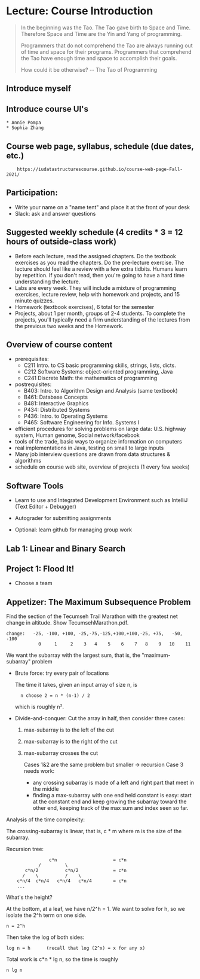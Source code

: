 # Lecture: Course Introduction

>  In the beginning was the Tao. The Tao gave birth to Space and
>  Time. Therefore Space and Time are the Yin and Yang of programming.
>
>  Programmers that do not comprehend the Tao are always running out of
>  time and space for their programs. Programmers that comprehend the
>  Tao have enough time and space to accomplish their goals.
>
>  How could it be otherwise? -- The Tao of Programming

## Introduce myself

## Introduce course UI's
    * Annie Pompa
    * Sophia Zhang

## Course web page, syllabus, schedule (due dates, etc.)

        https://iudatastructurescourse.github.io/course-web-page-Fall-2021/

## Participation:

- Write your name on a "name tent" and place it at the front of your desk
- Slack: ask and answer questions

## Suggested weekly schedule (4 credits * 3 = 12 hours of outside-class work)

- Before each lecture, read the assigned chapters.
  Do the textbook exercises as you read the chapters.
  Do the pre-lecture exercise.
  The lecture should feel like a review with a few extra tidbits.
  Humans learn by repetition.
  If you don't read, then you're going to have a hard time
		understanding the lecture.
- Labs are every week. They will include a mixture of 
  programming exercises, lecture review, 
  help with homework and projects, and 15 minute quizzes.
- Homework (textbook exercises), 6 total for the semester
- Projects, about 1 per month, groups of 2-4 students.
  To complete the projects, you'll typically need a firm understanding
  of the lectures from the previous two weeks and the Homework.

## Overview of course content

* prerequisites:
	* C211 Intro. to CS
	   basic programming skills, strings, lists, dicts.
	* C212 Software Systems: object-oriented programming, Java
	* C241 Discrete Math: the mathematics of programming
* postrequisites:
	* B403: Intro. to Algorithm Design and Analysis (same textbook)
	* B461: Database Concepts
	* B481: Interactive Graphics
	* P434: Distributed Systems
	* P436: Intro. to Operating Systems
	* P465: Software Engineering for Info. Systems I
* efficient procedures for solving problems on large data: 
  U.S. highway system, Human genome, Social network/facebook
* tools of the trade, basic ways to organize information on computers
* real implementations in Java, testing on small to large inputs
* Many job interview questions are drawn from data structures & algorithms
* schedule on course web site, overview of projects (1 every few weeks)

## Software Tools

* Learn to use and Integrated Development Environment such as IntelliJ
  (Text Editor + Debugger)

* Autograder for submitting assignments

* Optional: learn github for managing group work

## Lab 1: Linear and Binary Search

## Project 1: Flood It!

* Choose a team

## Appetizer: The Maximum Subsequence Problem

Find the section of the Tecumseh Trail Marathon with the
greatest net change in altitude. Show TecumsehMarathon.pdf.

	change:   -25, -100, +100, -25,-75,-125,+100,+100,-25, +75,   -50, -100
				0     1     2    3   4    5    6    7   8    9   10    11

We want the subarray with the largest sum, that is, the
"maximum-subarray" problem

* Brute force: try every pair of locations

	The time it takes, given an input array of size n, is

		n choose 2 = n * (n-1) / 2

	which is roughly n².

* Divide-and-conquer:
	Cut the array in half, then consider three cases:
	1. max-subarray is to the left of the cut
	2. max-subarray is to the right of the cut
	3. max-subarray crosses the cut

		Cases 1&2 are the same problem but smaller -> recursion
		Case 3 needs work:
		* any crossing subarray is made of a left and right part that
		  meet in the middle
		* finding a max-subarray with one end held constant is easy:
		  start at the constant end and keep growing the subarray toward
		  the other end, keeping track of the max sum and index seen so
		  far.

Analysis of the time complexity:

The crossing-subarray is linear, that is, c * m where m is the
size of the subarray.

Recursion tree:

                    c*n                     = c*n
                /         \
           c*n/2          c*n/2             = c*n
          /    \          /    \
        c*n/4  c*n/4   c*n/4   c*n/4        = c*n
        ...

What's the height?

At the bottom, at a leaf, we have n/2^h = 1.
We want to solve for h, so we isolate the 2^h term on one side.

    n = 2^h
	  
Then take the log of both sides:

    log n = h      (recall that log (2^x) = x for any x)

Total work is c*n * lg n, so the time is roughly 

    n lg n
